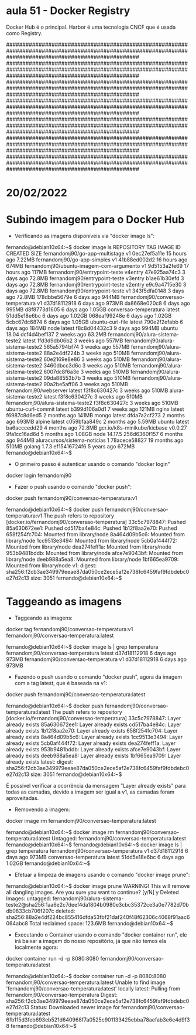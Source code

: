 


# aula 51 - Docker Registry

Docker Hub é o principal.
Harbor é uma tecnologia CNCF que é usada como Registry.



#########################################################################################################################################################
#########################################################################################################################################################
#########################################################################################################################################################
#########################################################################################################################################################
#########################################################################################################################################################
#########################################################################################################################################################
#########################################################################################################################################################
# 20/02/2022
# Subindo imagem para o Docker Hub

- Verificando as imagens disponíveis via "docker image ls":

fernando@debian10x64:~$ docker image ls
REPOSITORY                                 TAG       IMAGE ID       CREATED         SIZE
fernandomj90/go-app-multistage             v1        0ec27ef5a11e   15 hours ago    7.22MB
fernandomj90/go-app-simples                v1        41b88ed002d2   16 hours ago    674MB
fernandomj90/ubuntu-imagem-com-argumento   v1        9d5153a2fe69   17 hours ago    117MB
fernandomj90/entrypoint-teste              v4entry   47e925aa74c3   3 days ago      72.8MB
fernandomj90/entrypoint-teste              v3entry   b1ae61b30efd   3 days ago      72.8MB
fernandomj90/entrypoint-teste              v2entry   e9c9a4715e30   3 days ago      72.8MB
fernandomj90/entrypoint-teste              v1        343f5dfa0148   3 days ago      72.8MB
<none>                                     <none>    178dbbe5679e   6 days ago      944MB
fernandomj90/conversao-temperatura         v1        d37d18112918   6 days ago      973MB
<none>                                     <none>    da8668e020c8   6 days ago      995MB
<none>                                     <none>    d8f8773d1605   6 days ago      1.05GB
conversao-temperatura                      latest    51dd5e18e6bc   6 days ago      1.02GB
<none>                                     <none>    068eaf99248e   6 days ago      1.02GB
<none>                                     <none>    5cbc67dc6874   6 days ago      1.05GB
ubuntu-curl-file                           latest    790e2f2efabb   6 days ago      184MB
node                                       latest    f8c8d04432c3   9 days ago      994MB
ubuntu                                     18.04     dcf4d4bef137   2 weeks ago     63.2MB
fernandomj90/alura-sistema-teste2          latest    1fd3d9db06b2   3 weeks ago     557MB
fernandomj90/alura-sistema-teste2          <none>    565a5794bf74   3 weeks ago     557MB
fernandomj90/alura-sistema-teste2          <none>    88a2e4df224b   3 weeks ago     510MB
fernandomj90/alura-sistema-teste2          <none>    60e2169e8e86   3 weeks ago     510MB
fernandomj90/alura-sistema-teste2          <none>    3460dbcc3d6c   3 weeks ago     510MB
fernandomj90/alura-sistema-teste2          <none>    6007dc8f6a3e   3 weeks ago     510MB
fernandomj90/alura-sistema-teste2          <none>    09da88553b7b   3 weeks ago     510MB
fernandomj90/alura-sistema-teste2          <none>    90a2be5aff06   3 weeks ago     510MB
fernandomj90/webserver                     latest    f3f8c630427c   3 weeks ago     510MB
alura-sistema-teste2                       latest    f3f8c630427c   3 weeks ago     510MB
fernandomj90/alura-sistema-teste2          <none>    f3f8c630427c   3 weeks ago     510MB
ubuntu-curl-commit                         latest    b399d106a0d1   7 weeks ago     121MB
nginx                                      latest    f6987c8d6ed5   2 months ago    141MB
mongo                                      latest    dfda7a2cf273   2 months ago    693MB
alpine                                     latest    c059bfaa849c   2 months ago    5.59MB
ubuntu                                     latest    ba6acccedd29   4 months ago    72.8MB
gcr.io/k8s-minikube/kicbase                v0.0.27   9fa1cc16ad6d   5 months ago    1.08GB
node                                       14.17.5   256d6360f157   6 months ago    944MB
aluracursos/sistema-noticias               1         78acece58827   19 months ago   510MB
golang                                     1.7.3     ef15416724f6   5 years ago     672MB
fernando@debian10x64:~$


- O primeiro passo é autenticar usando o comando "docker login"

docker login
fernandomj90


- Fazer o push usando o comando "docker push":

docker push fernandomj90/conversao-temperatura:v1

fernando@debian10x64:~$ docker push fernandomj90/conversao-temperatura:v1
The push refers to repository [docker.io/fernandomj90/conversao-temperatura]
33c5c7978847: Pushed
85a630672ee1: Pushed
cd517ba4e84c: Pushed
1b12f8aa2e70: Pushed
658f254fc704: Mounted from library/node
8a464d09b5c6: Mounted from library/node
1cc9513e3494: Mounted from library/node
5cb0af444f72: Mounted from library/node
dea274feff1a: Mounted from library/node
953b9481bddb: Mounted from library/node
afce7e9043bf: Mounted from library/node
deeb988a5ea8: Mounted from library/node
1bf665ea9709: Mounted from library/node
v1: digest: sha256:f2cb3ae349979eeae87da050ce2ece5af2e738fc6459faf9fdbdebc0e27d2c13 size: 3051
fernando@debian10x64:~$




# Taggeando as imagens

- Taggeando as imagens:

docker tag fernandomj90/conversao-temperatura:v1 fernandomj90/conversao-temperatura:latest

fernando@debian10x64:~$ docker image ls | grep temperatura
fernandomj90/conversao-temperatura         latest    d37d18112918   6 days ago      973MB
fernandomj90/conversao-temperatura         v1        d37d18112918   6 days ago      973MB


- Fazendo o push usando o comando "docker push", agora da imagem com a tag latest, que é baseada na v1:

docker push fernandomj90/conversao-temperatura:latest

fernando@debian10x64:~$ docker push fernandomj90/conversao-temperatura:latest
The push refers to repository [docker.io/fernandomj90/conversao-temperatura]
33c5c7978847: Layer already exists
85a630672ee1: Layer already exists
cd517ba4e84c: Layer already exists
1b12f8aa2e70: Layer already exists
658f254fc704: Layer already exists
8a464d09b5c6: Layer already exists
1cc9513e3494: Layer already exists
5cb0af444f72: Layer already exists
dea274feff1a: Layer already exists
953b9481bddb: Layer already exists
afce7e9043bf: Layer already exists
deeb988a5ea8: Layer already exists
1bf665ea9709: Layer already exists
latest: digest: sha256:f2cb3ae349979eeae87da050ce2ece5af2e738fc6459faf9fdbdebc0e27d2c13 size: 3051
fernando@debian10x64:~$

É possível verificar a ocorrência da mensagem "Layer already exists" para todas as camadas, devido a imagem ser igual a v1, as camadas foram aproveitadas.




- Removendo a imagem:

docker image rm fernandomj90/conversao-temperatura:latest

fernando@debian10x64:~$ docker image rm fernandomj90/conversao-temperatura:latest
Untagged: fernandomj90/conversao-temperatura:latest
fernando@debian10x64:~$
fernando@debian10x64:~$ docker image ls | grep temperatura
fernandomj90/conversao-temperatura         v1        d37d18112918   6 days ago      973MB
conversao-temperatura                      latest    51dd5e18e6bc   6 days ago      1.02GB
fernando@debian10x64:~$


- Efetuar a limpeza de imagens usando o comando "docker image prune":

fernando@debian10x64:~$ docker image prune
WARNING! This will remove all dangling images.
Are you sure you want to continue? [y/N] y
Deleted Images:
untagged: fernandomj90/alura-sistema-teste2@sha256:1aa6e2c7deef4da1804b0980e3cbc35372ce3a0e7782d70bdb0833cb706f207c
deleted: sha256:88a2e4df224bc855416dfda53fbf21daf240f48f62306c4068f91aac6064abc8
Total reclaimed space: 123.6MB
fernando@debian10x64:~$


- Executando o Container usando o comando "docker container run", ele irá baixar a imagem do nosso repositório, já que não temos ela localmente agora:

docker container run -d -p 8080:8080 fernandomj90/conversao-temperatura:latest

fernando@debian10x64:~$ docker container run -d -p 8080:8080 fernandomj90/conversao-temperatura:latest
Unable to find image 'fernandomj90/conversao-temperatura:latest' locally
latest: Pulling from fernandomj90/conversao-temperatura
Digest: sha256:f2cb3ae349979eeae87da050ce2ece5af2e738fc6459faf9fdbdebc0e27d2c13
Status: Downloaded newer image for fernandomj90/conversao-temperatura:latest
6fb115d3feb693eb521d640968f7a0525c901133425ebba78aefab3e6e4d9f38
fernando@debian10x64:~$
